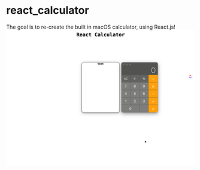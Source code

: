 # react_calculator
The goal is to re-create the built in macOS calculator, using React.js!
![MacOS calculator](./client/src/components/images/goal.png)
